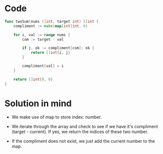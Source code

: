 Code
====

```go
func twoSum(nums []int, target int) []int {
	compliment := make(map[int]int, 0)

	for i, val := range nums {
		com := target - val

		if j, ok := compliment[com]; ok {
			return []int{i, j}
		}

		compliment[val] = i
	}

	return []int{0, 0}
}
```

Solution in mind
================

-	We make use of map to store index: number.

-	We iterate through the array and check to see if we have it's compliment (target - current). If yes, we return the indices of these two number.

-	If the compliment does not exist, we just add the current number to the map.
